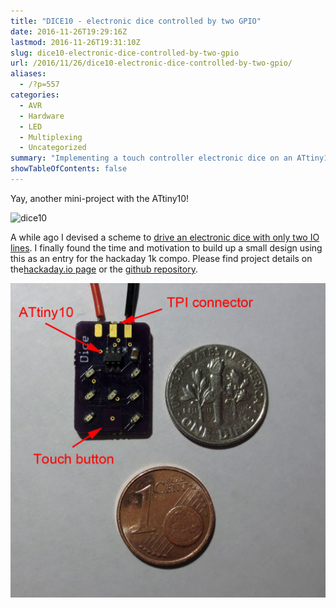 ```yaml
---
title: "DICE10 - electronic dice controlled by two GPIO"
date: 2016-11-26T19:29:16Z
lastmod: 2016-11-26T19:31:10Z
slug: dice10-electronic-dice-controlled-by-two-gpio
url: /2016/11/26/dice10-electronic-dice-controlled-by-two-gpio/
aliases:
  - /?p=557
categories:
  - AVR
  - Hardware
  - LED
  - Multiplexing
  - Uncategorized
summary: "Implementing a touch controller electronic dice on an ATtiny10 using PlexingPlus."
showTableOfContents: false
---
```


Yay,  another mini-project with the ATtiny10!

![dice10](dice10.gif)

A while ago I devised a scheme to [drive an electronic dice with only two IO lines](https://cpldcpu.wordpress.com/2015/05/24/plexingplus/). I finally found the time and motivation to build up a small design using this as an entry for the hackaday 1k compo. Please find project details on the[hackaday.io page](https://hackaday.io/project/18595-dice10) or the [github repository](https://github.com/cpldcpu/Dice10).

![dice10_withtext](dice10_withtext.jpg)
